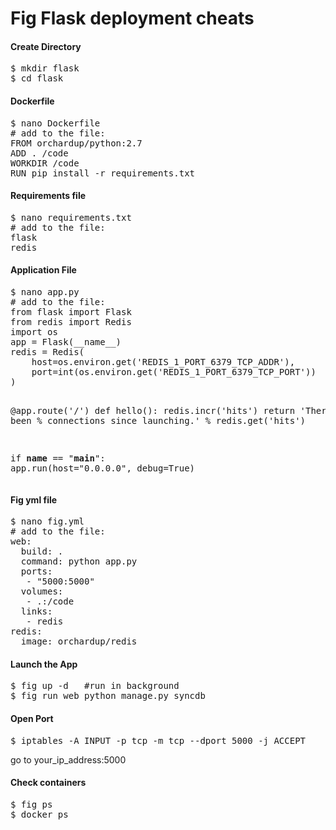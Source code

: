 Fig Flask deployment cheats
===========================

<h4>Create Directory</h4>
<pre>
$ mkdir flask
$ cd flask
</pre>

<h4>Dockerfile</h4>
<pre>
$ nano Dockerfile
# add to the file:
FROM orchardup/python:2.7
ADD . /code
WORKDIR /code
RUN pip install -r requirements.txt
</pre>

<h4>Requirements file</h4>
<pre>
$ nano requirements.txt
# add to the file:
flask
redis
</pre>

<h4>Application File</h4>
<pre>
$ nano app.py
# add to the file:
from flask import Flask
from redis import Redis
import os
app = Flask(__name__)
redis = Redis(
    host=os.environ.get('REDIS_1_PORT_6379_TCP_ADDR'),
    port=int(os.environ.get('REDIS_1_PORT_6379_TCP_PORT'))
)

@app.route('/')
def hello():
    redis.incr('hits')
    return 'There have been % connections since launching.' % redis.get('hits')

if __name__ == "__main__":
    app.run(host="0.0.0.0", debug=True)
</pre>

<h4>Fig yml file</h4>
<pre>
$ nano fig.yml
# add to the file:
web:
  build: .
  command: python app.py
  ports:
   - "5000:5000"
  volumes:
   - .:/code
  links:
   - redis
redis:
  image: orchardup/redis
</pre>

<h4>Launch the App</h4>
<pre>
$ fig up -d   #run in background
$ fig run web python manage.py syncdb
</pre>

<h4>Open Port</h4>
<pre>
$ iptables -A INPUT -p tcp -m tcp --dport 5000 -j ACCEPT
</pre>

go to your_ip_address:5000

<h4>Check containers</h4>
<pre>
$ fig ps
$ docker ps
</pre>


